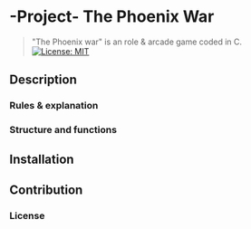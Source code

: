 # -Project- The Phoenix War
> "The Phoenix war" is an role & arcade game coded in C.
[![License: MIT](https://img.shields.io/badge/License-MIT-brightgreen.svg)](https://opensource.org/licenses/MIT)

## Description 
### Rules & explanation
### Structure and functions
## Installation
## Contribution
### License